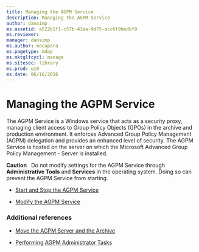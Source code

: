 ```yaml
---
title: Managing the AGPM Service
description: Managing the AGPM Service
author: dansimp
ms.assetid: a522b1f1-c57b-43aa-9d75-acc6f9bedbf9
ms.reviewer: 
manager: dansimp
ms.author: macapara
ms.pagetype: mdop
ms.mktglfcycl: manage
ms.sitesec: library
ms.prod: w10
ms.date: 06/16/2016
---
```



# Managing the AGPM Service


The AGPM Service is a Windows service that acts as a security proxy, managing client access to Group Policy Objects (GPOs) in the archive and production environment. It enforces Advanced Group Policy Management (AGPM) delegation and provides an enhanced level of security. The AGPM Service is hosted on the server on which the Microsoft Advanced Group Policy Management - Server is installed.

**Caution**  
Do not modify settings for the AGPM Service through **Administrative Tools** and **Services** in the operating system. Doing so can prevent the AGPM Service from starting.

 

-   [Start and Stop the AGPM Service](start-and-stop-the-agpm-service-agpm30ops.md)

-   [Modify the AGPM Service](modify-the-agpm-service-agpm30ops.md)

### Additional references

-   [Move the AGPM Server and the Archive](move-the-agpm-server-and-the-archive.md)

-   [Performing AGPM Administrator Tasks](performing-agpm-administrator-tasks-agpm30ops.md)

 

 





